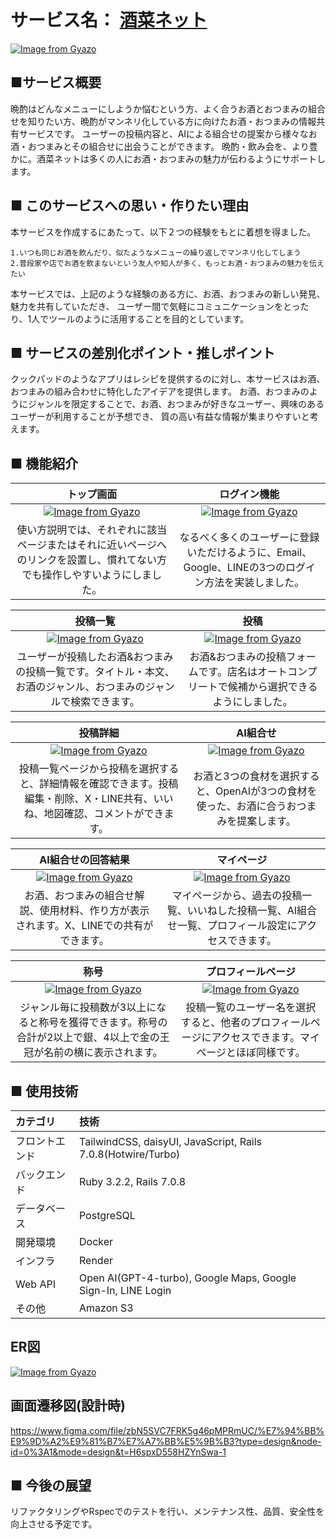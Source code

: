 # サービス名： [酒菜ネット](https://www.sakana-net.com/)
[![Image from Gyazo](https://i.gyazo.com/394eb30ba3b02dd836cd813513253eee.png)](https://www.sakana-net.com/)

## ■サービス概要
晩酌はどんなメニューにしようか悩むという方、よく合うお酒とおつまみの組合せを知りたい方、晩酌がマンネリ化している方に向けたお酒・おつまみの情報共有サービスです。
ユーザーの投稿内容と、AIによる組合せの提案から様々なお酒・おつまみとその組合せに出会うことができます。
晩酌・飲み会を、より豊かに。酒菜ネットは多くの人にお酒・おつまみの魅力が伝わるようにサポートします。

## ■ このサービスへの思い・作りたい理由
本サービスを作成するにあたって、以下２つの経験をもとに着想を得ました。

`1.いつも同じお酒を飲んだり、似たようなメニューの繰り返しでマンネリ化してしまう`<br>
`2.普段家や店でお酒を飲まないという友人や知人が多く、もっとお酒・おつまみの魅力を伝えたい`

本サービスでは、上記のような経験のある方に、お酒、おつまみの新しい発見、魅力を共有していただき、
ユーザー間で気軽にコミュニケーションをとったり、1人でツールのように活用することを目的としています。

## ■ サービスの差別化ポイント・推しポイント
クックパッドのようなアプリはレシピを提供するのに対し、本サービスはお酒、おつまみの組み合わせに特化したアイデアを提供します。
お酒、おつまみのようにジャンルを限定することで、お酒、おつまみが好きなユーザー、興味のあるユーザーが利用することが予想でき、
質の高い有益な情報が集まりやすいと考えます。

## ■ 機能紹介
|トップ画面|ログイン機能|
|:-:|:-:|
|[![Image from Gyazo](https://i.gyazo.com/4e42b99404d3134eacbfa74997982f53.gif)](https://gyazo.com/4e42b99404d3134eacbfa74997982f53)|[![Image from Gyazo](https://i.gyazo.com/e0887b0db3450658643110dbf91cda12.gif)](https://gyazo.com/e0887b0db3450658643110dbf91cda12)|
|使い方説明では、それぞれに該当ページまたはそれに近いページへのリンクを設置し、慣れてない方でも操作しやすいようにしました。|なるべく多くのユーザーに登録いただけるように、Email、Google、LINEの3つのログイン方法を実装しました。|

|投稿一覧|投稿|
|:-:|:-:|
|[![Image from Gyazo](https://i.gyazo.com/6d2e0d5b4890d1e75f9e1a3f917b4511.gif)](https://gyazo.com/6d2e0d5b4890d1e75f9e1a3f917b4511)|[![Image from Gyazo](https://i.gyazo.com/5d2dbc85b421326b71399b9c3afebc8c.gif)](https://gyazo.com/5d2dbc85b421326b71399b9c3afebc8c)|
|ユーザーが投稿したお酒&おつまみの投稿一覧です。タイトル・本文、お酒のジャンル、おつまみのジャンルで検索できます。|お酒&おつまみの投稿フォームです。店名はオートコンプリートで候補から選択できるようにしました。|

|投稿詳細|AI組合せ|
|:-:|:-:|
|[![Image from Gyazo](https://i.gyazo.com/3091a9a7fcd06c379d353d892c53cb3c.gif)](https://gyazo.com/3091a9a7fcd06c379d353d892c53cb3c)|[![Image from Gyazo](https://i.gyazo.com/3db1c34c544e49fa75cfde746ead8a27.gif)](https://gyazo.com/3db1c34c544e49fa75cfde746ead8a27)|
|投稿一覧ページから投稿を選択すると、詳細情報を確認できます。投稿編集・削除、X・LINE共有、いいね、地図確認、コメントができます。|お酒と3つの食材を選択すると、OpenAIが3つの食材を使った、お酒に合うおつまみを提案します。|

|AI組合せの回答結果|マイページ|
|:-:|:-:|
|[![Image from Gyazo](https://i.gyazo.com/29d00e59f21e394675824de170148c4f.gif)](https://gyazo.com/29d00e59f21e394675824de170148c4f)|[![Image from Gyazo](https://i.gyazo.com/00c708a9a477a03f899ca7a13a58a18c.gif)](https://gyazo.com/00c708a9a477a03f899ca7a13a58a18c)|
|お酒、おつまみの組合せ解説、使用材料、作り方が表示されます。X、LINEでの共有ができます。|マイページから、過去の投稿一覧、いいねした投稿一覧、AI組合せ一覧、プロフィール設定にアクセスできます。|

|称号|プロフィールページ|
|:-:|:-:|
|[![Image from Gyazo](https://i.gyazo.com/19aeb211ceace789d0ffb450ff6db970.gif)](https://gyazo.com/19aeb211ceace789d0ffb450ff6db970)|[![Image from Gyazo](https://i.gyazo.com/2dd2bda3bc0c942ef097a2dadec81f0a.gif)](https://gyazo.com/2dd2bda3bc0c942ef097a2dadec81f0a)|
|ジャンル毎に投稿数が3以上になると称号を獲得できます。称号の合計が2以上で銀、4以上で金の王冠が名前の横に表示されます。|投稿一覧のユーザー名を選択すると、他者のプロフィールページにアクセスできます。マイページとほぼ同様です。|

## ■ 使用技術
|カテゴリ|技術|
|:-------------|:------------|
|フロントエンド|TailwindCSS, daisyUI, JavaScript, Rails 7.0.8(Hotwire/Turbo)|
|バックエンド|Ruby 3.2.2, Rails 7.0.8|
|データベース|PostgreSQL|
|開発環境|Docker|
|インフラ|Render|
|Web API|Open AI(GPT-4-turbo), Google Maps, Google Sign-In, LINE Login|
|その他|Amazon S3|

## ER図
[![Image from Gyazo](https://i.gyazo.com/48525e956172aa6aa854d038dacd8f55.png)](https://gyazo.com/48525e956172aa6aa854d038dacd8f55)

## 画面遷移図(設計時)
https://www.figma.com/file/zbN5SVC7FRK5g46pMPRmUC/%E7%94%BB%E9%9D%A2%E9%81%B7%E7%A7%BB%E5%9B%B3?type=design&node-id=0%3A1&mode=design&t=H6spxD558HZYnSwa-1

## ■ 今後の展望
リファクタリングやRspecでのテストを行い、メンテナンス性、品質、安全性を向上させる予定です。
